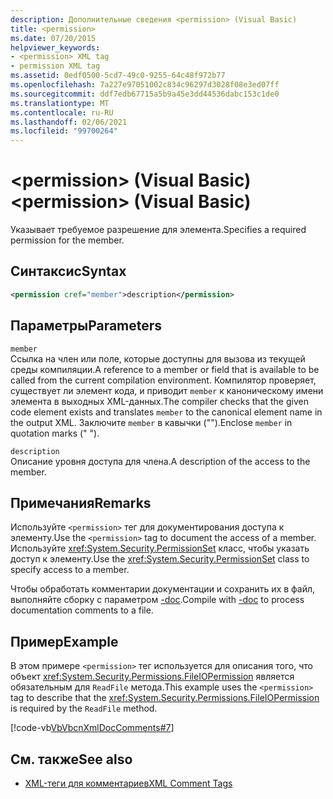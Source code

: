 ```yaml
---
description: Дополнительные сведения <permission> (Visual Basic)
title: <permission>
ms.date: 07/20/2015
helpviewer_keywords:
- <permission> XML tag
- permission XML tag
ms.assetid: 0edf0500-5cd7-49c0-9255-64c48f972b77
ms.openlocfilehash: 7a227e97051002c834c96297d3028f08e3ed07ff
ms.sourcegitcommit: ddf7edb67715a5b9a45e3dd44536dabc153c1de0
ms.translationtype: MT
ms.contentlocale: ru-RU
ms.lasthandoff: 02/06/2021
ms.locfileid: "99700264"
---
```

# <a name="permission-visual-basic"></a><span data-ttu-id="f3e78-103">\<permission> (Visual Basic)</span><span class="sxs-lookup"><span data-stu-id="f3e78-103">\<permission> (Visual Basic)</span></span>

<span data-ttu-id="f3e78-104">Указывает требуемое разрешение для элемента.</span><span class="sxs-lookup"><span data-stu-id="f3e78-104">Specifies a required permission for the member.</span></span>  
  
## <a name="syntax"></a><span data-ttu-id="f3e78-105">Синтаксис</span><span class="sxs-lookup"><span data-stu-id="f3e78-105">Syntax</span></span>  
  
```xml  
<permission cref="member">description</permission>  
```  
  
## <a name="parameters"></a><span data-ttu-id="f3e78-106">Параметры</span><span class="sxs-lookup"><span data-stu-id="f3e78-106">Parameters</span></span>  

 `member`  
 <span data-ttu-id="f3e78-107">Ссылка на член или поле, которые доступны для вызова из текущей среды компиляции.</span><span class="sxs-lookup"><span data-stu-id="f3e78-107">A reference to a member or field that is available to be called from the current compilation environment.</span></span> <span data-ttu-id="f3e78-108">Компилятор проверяет, существует ли элемент кода, и приводит `member` к каноническому имени элемента в выходных XML-данных.</span><span class="sxs-lookup"><span data-stu-id="f3e78-108">The compiler checks that the given code element exists and translates `member` to the canonical element name in the output XML.</span></span> <span data-ttu-id="f3e78-109">Заключите `member` в кавычки ("").</span><span class="sxs-lookup"><span data-stu-id="f3e78-109">Enclose `member` in quotation marks (" ").</span></span>  
  
 `description`  
 <span data-ttu-id="f3e78-110">Описание уровня доступа для члена.</span><span class="sxs-lookup"><span data-stu-id="f3e78-110">A description of the access to the member.</span></span>  
  
## <a name="remarks"></a><span data-ttu-id="f3e78-111">Примечания</span><span class="sxs-lookup"><span data-stu-id="f3e78-111">Remarks</span></span>  

 <span data-ttu-id="f3e78-112">Используйте `<permission>` тег для документирования доступа к элементу.</span><span class="sxs-lookup"><span data-stu-id="f3e78-112">Use the `<permission>` tag to document the access of a member.</span></span> <span data-ttu-id="f3e78-113">Используйте <xref:System.Security.PermissionSet> класс, чтобы указать доступ к элементу.</span><span class="sxs-lookup"><span data-stu-id="f3e78-113">Use the <xref:System.Security.PermissionSet> class to specify access to a member.</span></span>  
  
 <span data-ttu-id="f3e78-114">Чтобы обработать комментарии документации и сохранить их в файл, выполняйте сборку с параметром [-doc](../../reference/command-line-compiler/doc.md).</span><span class="sxs-lookup"><span data-stu-id="f3e78-114">Compile with [-doc](../../reference/command-line-compiler/doc.md) to process documentation comments to a file.</span></span>  
  
## <a name="example"></a><span data-ttu-id="f3e78-115">Пример</span><span class="sxs-lookup"><span data-stu-id="f3e78-115">Example</span></span>  

 <span data-ttu-id="f3e78-116">В этом примере `<permission>` тег используется для описания того, что объект <xref:System.Security.Permissions.FileIOPermission> является обязательным для `ReadFile` метода.</span><span class="sxs-lookup"><span data-stu-id="f3e78-116">This example uses the `<permission>` tag to describe that the <xref:System.Security.Permissions.FileIOPermission> is required by the `ReadFile` method.</span></span>  
  
 [!code-vb[VbVbcnXmlDocComments#7](~/samples/snippets/visualbasic/VS_Snippets_VBCSharp/VbVbcnXmlDocComments/VB/Class1.vb#7)]  
  
## <a name="see-also"></a><span data-ttu-id="f3e78-117">См. также</span><span class="sxs-lookup"><span data-stu-id="f3e78-117">See also</span></span>

- [<span data-ttu-id="f3e78-118">XML-теги для комментариев</span><span class="sxs-lookup"><span data-stu-id="f3e78-118">XML Comment Tags</span></span>](index.md)
